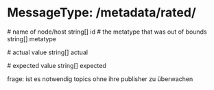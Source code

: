 MessageType: /metadata/rated/
====
\# name of node/host
string[] id
\# the metatype that was out of bounds
string[] metatype

\# actual value
string[] actual

\# expected value
string[] expected

frage: ist es notwendig topics ohne ihre publisher zu überwachen
